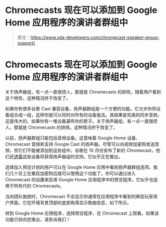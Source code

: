 # Chromecasts 现在可以添加到 Google Home 应用程序的演讲者群组中

> 原文：<https://www.xda-developers.com/chromecast-speaker-group-support/>

# Chromecasts 现在可以添加到 Google Home 应用程序的演讲者群组中

关于扬声器组，有一点一直很烦人，那就是 Chromecasts 的排除。随着用户看到这个特性，这种情况终于改变了。

如果你有很多谷歌 Cast 兼容设备，扬声器群组是一个方便的功能。它允许你将设备组合成一组，这样你就可以同时对所有的设备施法。其结果是完美的同步音频，这是伟大的，如果你有一堆设备遍布你的房子。关于扬声器组，有一点一直很烦人，那就是 Chromecasts 的排除。这种情况终于改变了。

以前，扬声器群组只能包括音频设备。这意味着 Google Home 设备、Chromecast 音频和支持 Google Cast 的扬声器。尽管可以向视频加密狗发送音频，但它们不能被添加到这些组中。谷歌在 10 月份宣布了新的 Chromecast，他们还[透露](https://www.blog.google/products/chromecast/five-reasons-and-two-colors-why-we-love-new-chromecast/)这些设备将获得扬声器组的支持。它似乎正在推出。

选择加入预览计划的用户可以在 Google Home 应用中看到扬声器群组选项。我们几个员工在重启加密狗后就可以使用这个功能了。你可以通过进入 Chromecast 的设置来启用 Google Home 应用程序中的预览程序。它似乎也适用于所有代的 Chromecasts。

当向团队施放时，Chromecast 不会显示你通常在应用程序中看到的典型玩家用户界面。它在环境背景顶部的底部角落显示歌曲信息，如下所示。

转到 Google Home 应用程序，选择预览程序，在 Chromecast 上观看。如果该功能已经向您推出，请告诉我们！